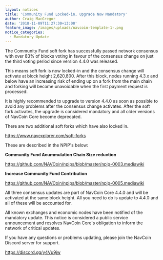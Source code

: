 ```yaml
---
layout: notices
title: 'Community Fund Locked-in, Upgrade Now Mandatory'
author: Craig MacGregor
date: '2018-11-09T11:27:30+13:00'
feature_image: /images/uploads/navcoin-template-1-.png
notice_categories:
  - Mandatory Update
---
```

The Community Fund soft fork has successfully passed network consensus with over 83% of blocks voting in favour of the consensus change on just the third voting period since version 4.4.0 was released.

This means soft fork is now locked-in and the consensus change will activate at block height 2,620,800. After this block, nodes running 4.3.x and below have an increasing risk of ending up on a fork from the main chain and forking will become unavoidable when the first payment request is processed.

It is highly recommended to upgrade to version 4.4.0 as soon as possible to avoid any problems after the consensus change activates. After the soft fork activates, the upgrade is considered mandatory and all older versions of NavCoin Core become deprecated.

There are two additional soft forks which have also locked in. 

<https://www.navexplorer.com/soft-forks>

These are described in the NPIP's below:

**Community Fund Acummulation Chain Size reduction**

<https://github.com/NAVCoin/npips/blob/master/npip-0003.mediawiki>

**Increase Community Fund Contribution**

<https://github.com/NAVCoin/npips/blob/master/npip-0005.mediawiki>

All three consensus updates are part of NavCoin Core 4.4.0 and will be activated at the same block height. All you need to do is update to 4.4.0 and all of these will be accounted for.

All known exchanges and economic nodes have been notified of the mandatory update. This notice is considered a public service announcement and resolves NavCoin Core's obligation to inform the network of critical updates.

If you have any questions or problems updating, please join the NavCoin Discord server for support.

<https://discord.gg/y4Vu9jw>

